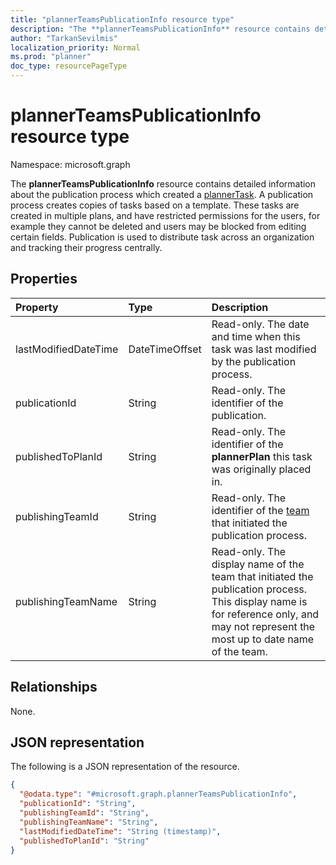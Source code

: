 ```yaml
---
title: "plannerTeamsPublicationInfo resource type"
description: "The **plannerTeamsPublicationInfo** resource contains detailed information about the publication process which created a plannerTask."
author: "TarkanSevilmis"
localization_priority: Normal
ms.prod: "planner"
doc_type: resourcePageType
---
```


# plannerTeamsPublicationInfo resource type

Namespace: microsoft.graph

The **plannerTeamsPublicationInfo** resource contains detailed information about the publication process which created a [plannerTask](plannerTask.md). A publication process creates copies of tasks based on a template. These tasks are created in multiple plans, and have restricted permissions for the users, for example they cannot be deleted and users may be blocked from editing certain fields. Publication is used to distribute task across an organization and tracking their progress centrally.

## Properties
|Property|Type|Description|
|:---|:---|:---|
|lastModifiedDateTime|DateTimeOffset|Read-only. The date and time when this task was last modified by the publication process.|
|publicationId|String|Read-only. The identifier of the publication.|
|publishedToPlanId|String|Read-only. The identifier of the **plannerPlan** this task was originally placed in.|
|publishingTeamId|String|Read-only. The identifier of the [team](team.md) that initiated the publication process.|
|publishingTeamName|String|Read-only. The display name of the team that initiated the publication process. This display name is for reference only, and may not represent the most up to date name of the team.|

## Relationships
None.

## JSON representation
The following is a JSON representation of the resource.
<!-- {
  "blockType": "resource",
  "@odata.type": "microsoft.graph.plannerTeamsPublicationInfo"
}
-->
``` json
{
  "@odata.type": "#microsoft.graph.plannerTeamsPublicationInfo",
  "publicationId": "String",
  "publishingTeamId": "String",
  "publishingTeamName": "String",
  "lastModifiedDateTime": "String (timestamp)",
  "publishedToPlanId": "String"
}
```

